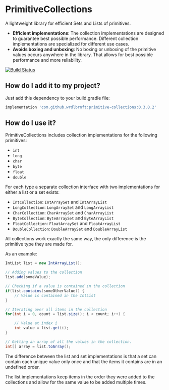 # PrimitiveCollections

A lightweight library for efficient Sets and Lists of primitives.

 - **Efficient implementations**: The collection implementations are designed to guarantee best possible performance. Different collection implementations are specialized for different use cases.  
 - **Avoids boxing and unboxing**: No boxing or unboxing of the primitive values occurs anywhere in the library. That allows for best possible performance and more reliability.

[![Build Status](https://travis-ci.org/Wrdlbrnft/PrimitiveCollections.svg?branch=master)](https://travis-ci.org/Wrdlbrnft/PrimitiveCollections)

## How do I add it to my project?

Just add this dependency to your build.gradle file:

```groovy
implementation 'com.github.wrdlbrnft:primitive-collections:0.3.0.2'
```

## How do I use it?

PrimitiveCollections includes collection implementations for the following primitives:

 - `int`
 - `long`
 - `char`
 - `byte`
 - `float`
 - `double`
 
For each type a separate collection interface with two implementations for either a list or a set exists:
 
 - `IntCollection`: `IntArraySet` and `IntArrayList`
 - `LongCollection`: `LongArraySet` and `LongArrayList`
 - `CharCollection`: `CharArraySet` and `CharArrayList`
 - `ByteCollection`: `ByteArraySet` and `ByteArrayList`
 - `FloatCollection`: `FloatArraySet` and `FloatArrayList`
 - `DoubleCollection`: `DoubleArraySet` and `DoubleArrayList`

All collections work exactly the same way, the only difference is the primitive type they are made for.

As an example:

```java
IntList list = new IntArrayList();

// Adding values to the collection
list.add(someValue);

// Checking if a value is contained in the collection
if(list.contains(someOtherValue)) {
    // Value is contained in the IntList
}

// Iterating over all items in the collection
for(int i = 0, count = list.size(); i < count; i++) {

    // Value at index i
    int value = list.get(i);
}

// Getting an array of all the values in the collection.
int[] array = list.toArray();
```

The difference between the list and set implementations is that a set can contain each unique value only once and that the items it contains are in an undefined order.

The list implementations keep items in the order they were added to the collections and allow for the same value to be added multiple times.